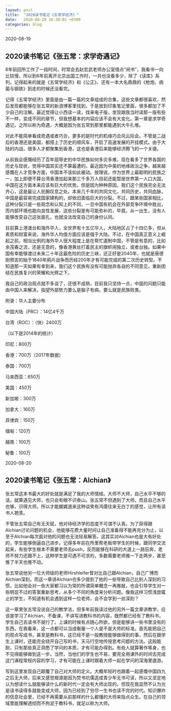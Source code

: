 ```yaml
---
layout: post
title:  "2020读书笔记《五常学经济》"
date:   2020-08-20 16:30:01 +0300
categories: blog
---
```


2020-08-19

2020读书笔记《张五常：求学奇遇记》
-

8年前回所工作了一段时间，时常会去赵宏武老师办公室借点“闲书”，我看书一向比较慢，所以到6年前离开北京出国工作时，一共也没看多少，除了《读库》系列，记得起来的就是《五常学经济》和《公正》，还有一本大名鼎鼎的《枪炮、病菌与钢铁》到走的时候还没看完。

记得《五常学经济》里面是由一篇一篇的文章组成的合集，这些文章都很喜欢，然后发现都能够在张五常的新浪博客里找到，于是放到印象笔记里面，很多都加了不少自己的注解。最近觉得让小西读一读，找来电子版，发现跟我当时读那一版有些不一样，变成不同的章节，但我想基本的内容应该不会有大变化。第一章是求学奇遇记，之所以称为奇遇，大概是因为张五常到那里都能遇到大牛扎堆。

对此不能简单看成奇遇或者巧合，更多的是时代的机缘巧合风云际会。不管是二战后的香港还是美国，都搭上了历史的顺风车，开启了高速发展的开挂模式。由于大陆的内战，很多人才都聚集到香港，这也是香港后来能够经济腾飞的一个关键。

从前我会感慨经历了百年屈辱史的中华民族如何多灾多难，现在看多了世界各国的历史与现状，觉得中国其实还不算最遭的。最近因为中美的地缘政治之争，越来越感慨在人才竞争方面，中国本不该如此被动。按理说，作为世界上最聪明的民族之一，加上即便不算台湾香港加起来那三千多万人目前还能暂居世界第一人口大国，中国在这方面本来应该有巨大的优势。但是因为种种原因，我们这个民族完全无法齐心，这是最让人扼腕叹息之处。本来几千年的共同文化，共同历史，共同血脉，中国是最容易完成国家建构的，却依旧面临巨大的分裂。不过，跟某些国家相比，这种分裂只是一些观念和认知上的不同，一旦中国有机会在外部竞争环境中胜出，而内部环境也能向良性发展，这些分裂是有可能弥补的，毕竟，从一出生，没有人能够改变自己这张面孔，也就没法改变自己的身份认同。

目前算上港澳台和海外华人，全世界有十五亿华人，大陆地区占了十四亿多，但从素质和财富来说，海外华人均值方面应该是强于大陆。不过，在中国真正意义上崛起之前，相当比例的海外华人很大程度上是在帮忙遏制中国，不管是有意的，比如余茂春之流，还是无意的，像香港黄丝打着民主的旗帜闹独立，或者台独。如果中国有幸能够渡过未来二十年这最危险的历史三峡，还正好是2040年，也就是唐德刚预言的始于1840年鸦片战争而历经200年才有可能完成的第二次历史转型。不知道那一天如果有幸到来，我们这个民族有没有可能抛弃各自的不同意见，重新团结在民族复兴的荣耀和光辉之下。

我自己的政治观点就不多谈了，还很不成熟，目前我只坚持一点，中国的问题只能由中国人来解决，指望外部势力要么是脑子有病，要么就是民族败类。


附录：华人主要分布

中国大陆（PRC）：14亿4千万

台湾（ROC）：（快）2400万

（以下是2014年的统计）

印尼：800万

香港：700万（2017年数据）

泰国：700万

马来西亚：650万

美国：450万

新加坡：300万

加拿大：160万

菲律宾：150万

缅甸：120万

越南：100万

秘鲁：100万


2020-08-20

2020读书笔记《张五常：Alchian》
-

张五常这本书最大的好处就是满足了我的大师情结。大师不大师，自己水平不够的话，就算遇见大师，也只会有眼不识泰山。张五常不但遇到了大师，而且自己水平也够，识得大师。所以才能娓娓道来这种谈笑有鸿儒往来无白丁的感觉，让所有读书人艳羡。

不管张五常自己有无天赋，他对待经济学的态度不可谓不认真。为了获得跟Alchian讨论问题的机会，他能够花费大量时间让自己准备得不能再充分为止，以至于Alchian每次面对他的问题也无法轻易解答。这其实对Alchian也是大有好处的，学生能够倒逼自己进步。记得多年前在所里帮老板带学生的时候，跟同学交流起来，有些学生根本不需要老师去push，反而能够在科研的大道上一路狂奔，老师不努力还跟不上，这种学生是可遇不可求的，多数需要老师推一下走两步，甚至推了半天也推不动。

张五常说他另一位大师级的老师Hirshleifer曾对比自己跟Alchian，自己广博而Alchian深刻。而这一章讲Alchian也多少提到了他的一些导致自己比别人深刻的习惯，比如他会对一些大家都习以为常的所谓简单概念一再推敲，也会引导学生对一些明显不过的答案重新思考，从多个不同的角度来分析问题。像我这样习惯浅尝辄止的学生，不知道有机会遇到这样一位老师，会不会学到一丝深刻？

这一章里张五常没说自己的教学法，但多年前我读过他的另外一篇文章讲教学，应该是学习了Alchian，不备课，不讲写进教科书的内容，既然都已经有了教科书，学生自己去读书不就行了。上课的时候有点随心所欲，但是能够讲一些书里没有的东西，在我看来，这一点都可以当成衡量一个人是不是大师的标准。首先能把自己的观点写成书，甚至是教科书，这已经不是一般教授能够做得到的事，然后在跟学生上课时，还能完全绕开自己写的书，天马行空地传授思考问题的方法。这般能耐，只有那些真正洞悉了学问的本质，才有可能办得到。有些人就算著作等身，也不见得能够做到这一步。当然，当他们的学生也不易，要完全用课外的时间去完成这门课程常规内容的学习，才有可能在上课时跟着大师一起在学问的深海里遨游。

写到这里发现自己颠覆了自己对大师的定义。大概年轻时也跟着一起感慨中国四九之后无大师，后来又感觉根源是因为焚书坑儒造成青少年无书可读，所以又坚定地认为想读什么就能够读什么的新时代一定会有大师出现的。但现在我显然不认为光是读书读得多就能变成大师，因为已经到了穷尽一生书也读不完的时代。知识爆炸的信息社会里，已经不再需要从前那样的什么都懂的大师来指点众生。在自己的领域里能理解透彻而不拘泥于教科书，就足以称为大师。



<!--end-->
